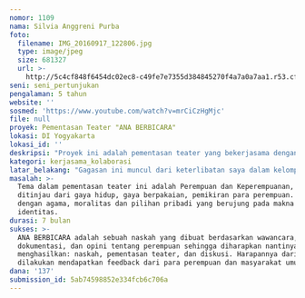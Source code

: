 ```yaml
---
nomor: 1109
nama: Silvia Anggreni Purba
foto:
  filename: IMG_20160917_122806.jpg
  type: image/jpeg
  size: 681327
  url: >-
    http://5c4cf848f6454dc02ec8-c49fe7e7355d384845270f4a7a0a7aa1.r53.cf2.rackcdn.com/b2ccc2ed-dae6-40b1-a127-61855e6a14b6/IMG_20160917_122806.jpg
seni: seni_pertunjukan
pengalaman: 5 tahun
website: ''
sosmed: 'https://www.youtube.com/watch?v=mrCiCzHgMjc'
file: null
proyek: Pementasan Teater "ANA BERBICARA"
lokasi: DI Yogyakarta
lokasi_id: ''
deskripsi: "Proyek ini adalah pementasan teater yang bekerjasama dengan seniman dari luar negeri. Saya akan bekerjasama dengan sebuah kelompok yang bernama MADArT Performance. Teks dalam pertunjukan ini terinspirasi dari mitos Yunani tentang Eurydice dan kemudian dihubungkan dengan Perempuan Indonesia. Perempuan yang biasanya identik dengan kerapuhan, tak punya kuasa, objek dari hasrat laki-laki kini dihadirkan sebagai Perempuan yang keluar dari bayang-bayang , perempuan yang mampu berbicara dan tampil. Perempuan-perempuan ini adalah sosok yang digambarkan memiliki latar belakang yang berbeda dari ibu rumah tangga sampai pelacur, namun mereka keluar menjadi sosok yang mencintai, berani berbicara, dan keluar dari bayang-bayang. Mereka adalah perempuan masa kini, perempuan yang berbicara tentang identitas mereka sendiri. \r\nPementasan ini akan menggabungkan video instalasi dalam konsep penggarapannya. Dokumentasi tentang kehidupan perempuan Indonesia khususnya dihubungkan dengan gaya berpakaian dan pengaruhnya terhadap identitas. Kolaborasi dengan MADArT sendiri akan memasukkan film dokumenter yang berjudul \"A Piece of Mine,\" dimana dalam film ini bercerita tentang perempuan dan laki-laki di Berlin, India dan Indonesia yang membagikan cerita mereka tentang penggunan penutup kepala dalam kesehariannya, stigma dan perlakuan yang diskriminatif terhadap pakaian yang dikaitkan dengan agama atau pilihan terhadap gaya hidup yang akhirnya bermuara pada identitas pribadi.  "
kategori: kerjasama_kolaborasi
latar_belakang: "Gagasan ini muncul dari keterlibatan saya dalam kelompok (Lembaga Teater Perempuan) yang menyuarakan suara perempuan dalam setiap pementasan. Karya cipta perempuan dari sisi perempuan adalah teks yang menurut saya suatu bentuk ekspresi yang nyata. Fenomena gaya hidup perempuan Indonesia yang juga turut berubah (semakin banyak yang memakai hijab/penutup kepala) memberikan impuls rasa ingin tahu tentang alasan dibalik perubahan gaya berpakaian. Apa dan bagaimana dampak perubahan ini terhadap personaliti seseorang? \r\nMADArT telah melakukan proses penelitian dan dokumentasi terhadap hal yang sama dalam karya cipta mereka yang dilakukan di Berlin dan India. Bersamaan dengan kepentingan pementasan ini akan melakukan penelitian, wawancara, dan pendokumentasian di Indonesia. "
masalah: >-
  Tema dalam pementasan teater ini adalah Perempuan dan Keperempuanan, yang
  ditinjau dari gaya hidup, gaya berpakaian, pemikiran para perempuan. Dikaitkan
  dengan agama, moralitas dan pilihan pribadi yang berujung pada makna dari
  identitas.
durasi: 7 bulan
sukses: >-
  ANA BERBICARA adalah sebuah naskah yang dibuat berdasarkan wawancara,
  dokumentasi, dan opini tentang perempuan sehingga diharapkan nantinya
  menghasilkan: naskah, pementasan teater, dan diskusi. Harapannya dari apa yang
  dilakukan mendapatkan feedback dari para perempuan dan masyarakat umum. 
dana: '137'
submission_id: 5ab74598852e334fcb6c706a
---
```

